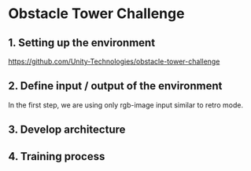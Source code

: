 # Obstacle Tower Challenge

## 1. Setting up the environment
https://github.com/Unity-Technologies/obstacle-tower-challenge

## 2. Define input / output of the environment
In the first step, we are using only rgb-image input similar to retro mode.
## 3. Develop architecture
## 4. Training process

